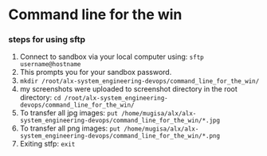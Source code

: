 # Command line for the win

### steps for using sftp
1. Connect to sandbox via your local computer using: `sftp username@hostname`
2. This prompts you for your sandbox password.
3. `mkdir /root/alx-system_engineering-devops/command_line_for_the_win/`
4. my screenshots were uploaded to screenshot directory in the root directory: `cd /root/alx-system_engineering-devops/command_line_for_the_win/`
5. To transfer all jpg images: `put /home/mugisa/alx/alx-system_engineering-devops/command_line_for_the_win/*.jpg`
6. To transfer all png images: `put /home/mugisa/alx/alx-system_engineering-devops/command_line_for_the_win/*.png`
7. Exiting stfp: `exit`
